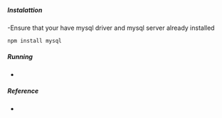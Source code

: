 ##### Instalattion
-Ensure that your have mysql driver and mysql server already installed
```
npm install mysql
```

##### Running
-


##### Reference
-

